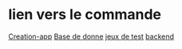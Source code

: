 # lien vers le commande

[Creation-app](./creation-app.md)
[Base de donne](./creation-app.md)
[jeux de test](./jeux-test.md)
[backend](./back-end.md)

